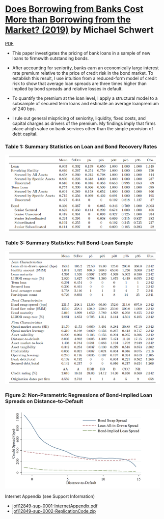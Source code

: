 # [Does Borrowing from Banks Cost More than Borrowing from the Market? (2019)](https://memento.epfl.ch/public/upload/files/PaperSchwert.pdf) by Michael Schwert

[PDF](https://memento.epfl.ch/public/upload/files/PaperSchwert.pdf)

- This  paper  investigates  the  pricing  of  bank  loans  in  a  sample  of  new  loans  to  firmswith  outstanding  bonds.  

- After  accounting  for  seniority,  banks  earn  an  economically large interest rate premium relative to the price of credit risk in the bond market. To establish this result, I use intuition from a reduced-form model of credit risk to show that average  loan  spreads  are  three  times  higher  than  implied  by  bond  spreads  and relative  losses in default. 

- To  quantify  the  premium  at  the  loan  level,  I  apply  a structural model to a subsample of secured term loans and estimate an average loanpremium of 240 bps. 

- I rule out general mispricing of seniority, liquidity, fixed costs, and capital charges as drivers of the premium. My findings imply that firms place ahigh value on bank services other than the simple provision of debt capital.

### Table 1: Summary Statistics on Loan and Bond Recovery Rates
![](./image/schwert0.png)

### Table 3: Summary Statistics:  Full Bond-Loan Sample
![](./image/schwert1.png)

### Figure 2: Non-Parametric Regressions of Bond-Implied Loan Spreads on Distance-to-Default
![](./image/schwert2.png)

Internet Appendix (see Support Information) 

- [jofi12849-sup-0001-InternetAppendix.pdf][sup]
- [jofi12849-sup-0002-ReplicationCode.zip][sup]

[sup]: https://onlinelibrary.wiley.com/doi/abs/10.1111/jofi.12849